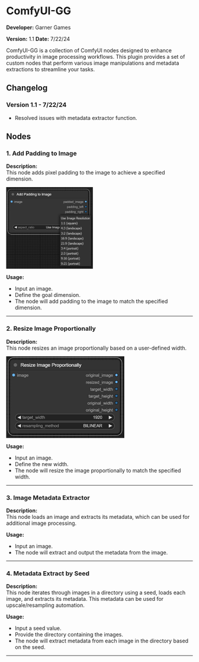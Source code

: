 # ComfyUI-GG

**Developer:** Garner Games

**Version:** 1.1 
**Date:** 7/22/24

ComfyUI-GG is a collection of ComfyUI nodes designed to enhance productivity in image processing workflows. This plugin provides a set of custom nodes that perform various image manipulations and metadata extractions to streamline your tasks.

## Changelog

### Version 1.1 - 7/22/24
- Resolved issues with metadata extractor function.


## Nodes

### 1. Add Padding to Image

**Description:**  
This node adds pixel padding to the image to achieve a specified dimension.

<img src="./img/node_padding.jpg" alt="Node Padding" height="220" style="display:block; " />

**Usage:**  
- Input an image.
- Define the goal dimension.
- The node will add padding to the image to match the specified dimension.

---

### 2. Resize Image Proportionally
**Description:**  
This node resizes an image proportionally based on a user-defined width.

<img src="./img/resize_proportionally.jpg" alt="Node Padding" height="220" style="display:block; " />

**Usage:**  
- Input an image.
- Define the new width.
- The node will resize the image proportionally to match the specified width.

---

### 3. Image Metadata Extractor
**Description:**  
This node loads an image and extracts its metadata, which can be used for additional image processing.

**Usage:**  
- Input an image.
- The node will extract and output the metadata from the image.

---

### 4. Metadata Extract by Seed
**Description:**  
This node iterates through images in a directory using a seed, loads each image, and extracts its metadata. This metadata can be used for upscale/resampling automation.

**Usage:**  
- Input a seed value.
- Provide the directory containing the images.
- The node will extract metadata from each image in the directory based on the seed.

---

